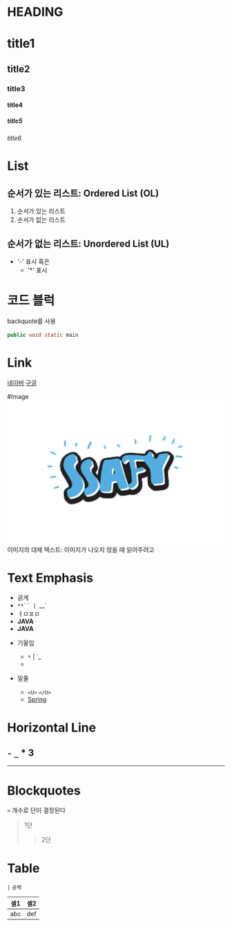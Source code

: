 # HEADING

# title1
## title2
### title3
#### title4
##### title5
###### title6

# List
## 순서가 있는 리스트: Ordered List (OL)
1. 순서가 있는 리스트 
2. 순서가 없는 리스트

## 순서가 없는 리스트: Unordered List (UL)
- '-' 표시 혹은
  * '*' 표시
  
# 코드 블럭
backquote를 사용
```java
public void static main
```

# Link
[네이버](https://www.naver.com)
[구글](https://www.google.co.kr)

#Image
![ssafy](./assets/ssafyImg.png)
이미지의 대체 텍스트: 이미지가 나오지 않을 때 읽어주려고

# Text Emphasis
* 굵게
* `**`` | `__`
* ㅓㅁㅍㅁ
* **JAVA**
*  __JAVA__
  
- 기울임
  - `*` | `_
  - 

- 밑줄
  - `<U>` `</U>`
  - <U>Spring</U>

# Horizontal Line

`-` `_` * 3
---
___

# Blockquotes
`>` 개수로 단이 결정된다
> 1단
>> 2단

# Table
`|` `공백`

|셀1 | 셀2 |
|-|-|
|abc |def |